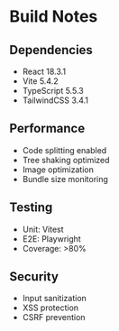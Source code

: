 # Build Notes

## Dependencies
- React 18.3.1
- Vite 5.4.2
- TypeScript 5.5.3
- TailwindCSS 3.4.1

## Performance
- Code splitting enabled
- Tree shaking optimized
- Image optimization
- Bundle size monitoring

## Testing
- Unit: Vitest
- E2E: Playwright
- Coverage: >80%

## Security
- Input sanitization
- XSS protection
- CSRF prevention